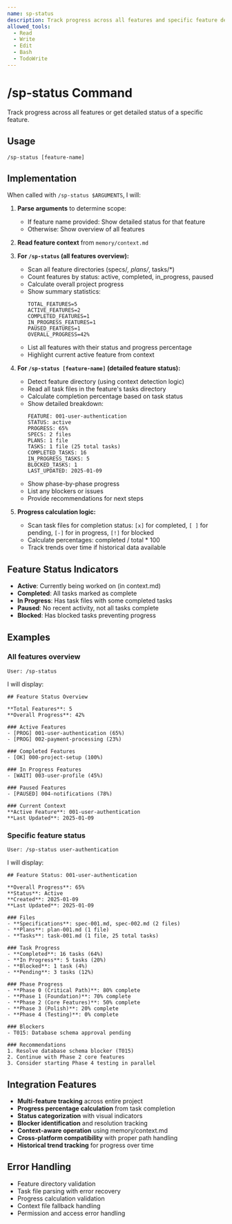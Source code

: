 ```yaml
---
name: sp-status
description: Track progress across all features and specific feature details
allowed_tools:
  - Read
  - Write
  - Edit
  - Bash
  - TodoWrite
---
```


# /sp-status Command

Track progress across all features or get detailed status of a specific feature.

## Usage
```
/sp-status [feature-name]
```

## Implementation

When called with `/sp-status $ARGUMENTS`, I will:

1. **Parse arguments** to determine scope:
   - If feature name provided: Show detailed status for that feature
   - Otherwise: Show overview of all features

2. **Read feature context** from `memory/context.md`

3. **For `/sp-status` (all features overview):**
   - Scan all feature directories (specs/*, plans/*, tasks/*)
   - Count features by status: active, completed, in_progress, paused
   - Calculate overall project progress
   - Show summary statistics:
     ```
     TOTAL_FEATURES=5
     ACTIVE_FEATURES=2
     COMPLETED_FEATURES=1
     IN_PROGRESS_FEATURES=1
     PAUSED_FEATURES=1
     OVERALL_PROGRESS=42%
     ```
   - List all features with their status and progress percentage
   - Highlight current active feature from context

4. **For `/sp-status [feature-name]` (detailed feature status):**
   - Detect feature directory (using context detection logic)
   - Read all task files in the feature's tasks directory
   - Calculate completion percentage based on task status
   - Show detailed breakdown:
     ```
     FEATURE: 001-user-authentication
     STATUS: active
     PROGRESS: 65%
     SPECS: 2 files
     PLANS: 1 file  
     TASKS: 1 file (25 total tasks)
     COMPLETED_TASKS: 16
     IN_PROGRESS_TASKS: 5
     BLOCKED_TASKS: 1
     LAST_UPDATED: 2025-01-09
     ```
   - Show phase-by-phase progress
   - List any blockers or issues
   - Provide recommendations for next steps

5. **Progress calculation logic:**
   - Scan task files for completion status: `[x]` for completed, `[ ]` for pending, `[-]` for in progress, `[!]` for blocked
   - Calculate percentages: completed / total * 100
   - Track trends over time if historical data available

## Feature Status Indicators

- **Active**: Currently being worked on (in context.md)
- **Completed**: All tasks marked as complete
- **In Progress**: Has task files with some completed tasks
- **Paused**: No recent activity, not all tasks complete
- **Blocked**: Has blocked tasks preventing progress

## Examples

### All features overview
```
User: /sp-status
```

I will display:
```
## Feature Status Overview

**Total Features**: 5
**Overall Progress**: 42%

### Active Features
- [PROG] 001-user-authentication (65%)
- [PROG] 002-payment-processing (23%)

### Completed Features  
- [OK] 000-project-setup (100%)

### In Progress Features
- [WAIT] 003-user-profile (45%)

### Paused Features
- [PAUSED] 004-notifications (78%)

### Current Context
**Active Feature**: 001-user-authentication
**Last Updated**: 2025-01-09
```

### Specific feature status
```
User: /sp-status user-authentication
```

I will display:
```
## Feature Status: 001-user-authentication

**Overall Progress**: 65%
**Status**: Active
**Created**: 2025-01-09
**Last Updated**: 2025-01-09

### Files
- **Specifications**: spec-001.md, spec-002.md (2 files)
- **Plans**: plan-001.md (1 file)
- **Tasks**: task-001.md (1 file, 25 total tasks)

### Task Progress
- **Completed**: 16 tasks (64%)
- **In Progress**: 5 tasks (20%)
- **Blocked**: 1 task (4%)
- **Pending**: 3 tasks (12%)

### Phase Progress
- **Phase 0 (Critical Path)**: 80% complete
- **Phase 1 (Foundation)**: 70% complete
- **Phase 2 (Core Features)**: 50% complete
- **Phase 3 (Polish)**: 20% complete
- **Phase 4 (Testing)**: 0% complete

### Blockers
- T015: Database schema approval pending

### Recommendations
1. Resolve database schema blocker (T015)
2. Continue with Phase 2 core features
3. Consider starting Phase 4 testing in parallel
```

## Integration Features

- **Multi-feature tracking** across entire project
- **Progress percentage calculation** from task completion
- **Status categorization** with visual indicators
- **Blocker identification** and resolution tracking
- **Context-aware operation** using memory/context.md
- **Cross-platform compatibility** with proper path handling
- **Historical trend tracking** for progress over time

## Error Handling

- Feature directory validation
- Task file parsing with error recovery
- Progress calculation validation
- Context file fallback handling
- Permission and access error handling